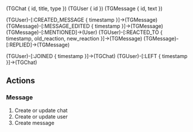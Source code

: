(TGChat { id, title, type })
(TGUser { id })
(TGMessage { id, text })

(TGUser)-[:CREATED_MESSAGE { timestamp }]->(TGMessage)
(TGMessage)-[:MESSAGE_EDITED { timestamp }]->(TGMessage)
(TGMessage)-[:MENTIONED]->(User)
(TGUser)-[:REACTED_TO { timestamp, old_reaction, new_reaction }]->(TGMessage)
(TGMessage)-[:REPLIED]->(TGMessage)


(TGUser)-[:JOINED { timestamp }]->(TGChat)
(TGUser)-[:LEFT { timestamp }]->(TGChat)

## Actions

### Message

1. Create or update chat
2. Create or update user
3. Create message